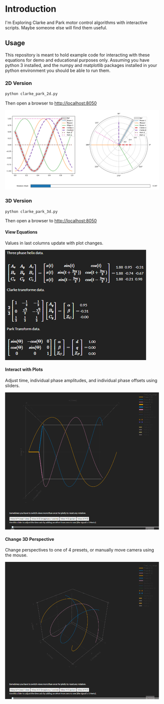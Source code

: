 # Introduction #

I'm Exploring Clarke and Park motor control algorithms with interactive scripts. Maybe someone else will find them useful.

## Usage ##

This repository is meant to hold example code for interacting with these equations for demo and educational purposes only. Assuming you have python 3 installed, and the numpy and matplotlib packages installed in your python environment you should be able to run them.

### 2D Version ###

```bash
python clarke_park_2d.py
```

Then open a browser to [http://localhost:8050](http://localhost:8050)

![clarke_park_2d.py graph](images/clarke_park_2d.png)

### 3D Version ###

```bash
python clarke_park_3d.py
```

Then open a browser to [http://localhost:8050](http://localhost:8050)

#### View Equations ####

Values in last columns update with plot changes.

![equations](images/equations.png)

#### Interact with Plots ####

Adjust time, individual phase amplitudes, and individual phase offsets using sliders.

![interctive](images/slider_demo.gif)

#### Change 3D Perspective ####

Change perspectives to one of 4 presets, or manually move camera using the mouse.

![camera](images/view_change_demo.gif)